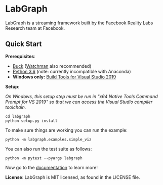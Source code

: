 # LabGraph

LabGraph is a streaming framework built by the Facebook Reality Labs Research team at Facebook.

## Quick Start

**Prerequisites**:

- [Buck](https://buck.build/setup/getting_started.html) ([Watchman](https://facebook.github.io/watchman/docs/install) also recommended)
- [Python 3.6](https://www.python.org/downloads/release/python-368/) (note: currently incompatible with Anaconda)
- **Windows only:** [Build Tools for Visual Studio 2019](https://visualstudio.microsoft.com/downloads/#build-tools-for-visual-studio-2019)

**Setup**:

*On Windows, this setup step must be run in "x64 Native Tools Command Prompt for VS 2019" so that we can access the Visual Studio compiler toolchain.*

```
cd labgraph
python setup.py install
```

To make sure things are working you can run the example:

```
python -m labgraph.examples.simple_viz
```

You can also run the test suite as follows:

```
python -m pytest --pyargs labgraph
```

Now go to the [documentation](docs/) to learn more!


**License**:
LabGraph is MIT licensed, as found in the LICENSE file.
